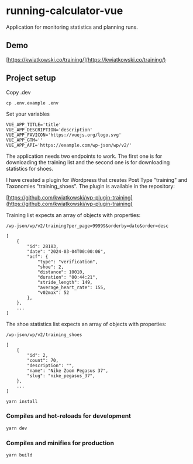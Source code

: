 # running-calculator-vue

Application for monitoring statistics and planning runs.

## Demo

[https://kwiatkowski.co/training/](https://kwiatkowski.co/training/)

## Project setup
Copy .dev
```
cp .env.example .env
```

Set your variables
```
VUE_APP_TITLE='title'
VUE_APP_DESCRIPTION='description'
VUE_APP_FAVICON='https://vuejs.org/logo.svg'
VUE_APP_GTM=''
VUE_APP_API='https://example.com/wp-json/wp/v2/'
```

The application needs two endpoints to work. The first one is for downloading the training list and the second one is for downloading statistics for shoes.

I have created a plugin for Wordpress that creates Post Type "training" and Taxonomies "training_shoes". The plugin is available in the repository:

[https://github.com/kwiatkowski/wp-plugin-training](https://github.com/kwiatkowski/wp-plugin-training)

Training list expects an array of objects with properties:
``` 
/wp-json/wp/v2/training?per_page=99999&orderby=date&order=desc
``` 

``` 
[
    {
        "id": 28183,
        "date": "2024-03-04T00:00:06",
        "acf": {
            "type": "verification",
            "shoe": 2,
            "distance": 10010,
            "duration": "00:44:21",
            "stride_length": 149,
            "average_heart_rate": 155,
            "v02max": 52
        },
    },
    ...
]
```

The shoe statistics list expects an array of objects with properties:

``` 
/wp-json/wp/v2/training_shoes
``` 

``` 
[
    {
        "id": 2,
        "count": 70,
        "description": "",
        "name": "Nike Zoom Pegasus 37",
        "slug": "nike_pegasus_37",
    },
    ...
]
``` 

```
yarn install
```

### Compiles and hot-reloads for development
```
yarn dev
```

### Compiles and minifies for production
```
yarn build
```
